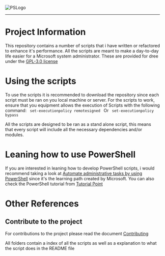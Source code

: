 ![PSLogo](https://user-images.githubusercontent.com/89364200/199001114-e36f5089-7bcf-4cd0-8ef5-7c0016b96eb2.png)

---

# Project Information

This repository contains a number of scripts that i have written or refactored to enhance it's performance. All the scripts are meant to make a day-to-day life easier for a Microsoft system administrator. These are provided for dree under the [GPL-3.0 license](https://github.com/llZektorll/Microsoft-PowerShell-Fastlane/blob/main/LICENSE)

# Using the scripts

To use the scripts it is recommended to download the repository since each script must be ran on you local machine or server. 
For the scripts to work, ensure that you equipment allows the execution of Scripts with the following command:
<code> set-executionpolicy remotesigned </code> Or <code> set-executionpolicy bypass </code>

All the scripts are designed to be ran as a stand alone script, this means that every script will include all the necessary dependencies and/or modules. 

# Leaning how to use PowerShell 

If you are interested in leaning how to develop PowerShell scripts, i would recommend taking a look at [Automate administrative tasks by using PowerShell](https://learn.microsoft.com/en-us/training/paths/powershell/) since it's the learning path created by Microsoft. 
You can also check the PowerShell tutorial from [Tutorial Point](https://www.tutorialspoint.com/powershell/index.htm) 

# Other References

## Contribute to the project
For contributions to the project please read the document [Contributing](https://github.com/llZektorll/Microsoft-PowerShell-Fastlane/blob/main/CONTRIBUTING.md)

All folders contain a index of all the scripts as well as a explanation to what the script does in the README file

